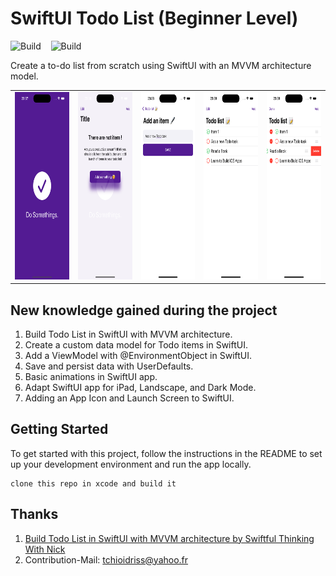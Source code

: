 # SwiftUI Todo List (Beginner Level) 
![Build](https://img.shields.io/badge/Framework-ios-red.svg)&nbsp;&nbsp;&nbsp;&nbsp;![Build](https://github.com/drogbut/Todo-iOS-App/workflows/build/badge.svg)

Create a to-do list from scratch using SwiftUI with an MVVM architecture model. 

<table>
  <tr>
    <td> <img src="TodoApp_MVVM/Screenshot1.png"  alt="1" width = 160px height = 300px ></td>
    <td> <img src="TodoApp_MVVM/Screenshot2.png"  alt="2" width = 160px height = 300px ></td>
    <td> <img src="TodoApp_MVVM/Screenshot3.png"  alt="3" width = 160px height = 300px ></td>
    <td> <img src="TodoApp_MVVM/Screenshot4.png"  alt="4" width = 160px height = 300px ></td>
    <td> <img src="TodoApp_MVVM/Screenshot5.png"  alt="5" width = 160px height = 300px ></td>
  </tr> 
</table>

## New knowledge gained during the project
1. Build Todo List in SwiftUI with MVVM architecture.
2. Create a custom data model for Todo items in SwiftUI.
3. Add a ViewModel with @EnvironmentObject in SwiftUI.
4. Save and persist data with UserDefaults.
5. Basic animations in SwiftUI app.
6. Adapt SwiftUI app for iPad, Landscape, and Dark Mode.
7. Adding an App Icon and Launch Screen to SwiftUI.
   
## Getting Started
To get started with this project, follow the instructions in the README to set up your development environment and run the app locally.
```
clone this repo in xcode and build it
```

## Thanks
1. [Build Todo List in SwiftUI with MVVM architecture by Swiftful Thinking With Nick](https://www.youtube.com/watch?v=wEf1YS4vyW8&list=PLwvDm4VfkdpheGqemblOIA7v3oq0MS30i&index=1)
2. Contribution-Mail: tchioidriss@yahoo.fr 
